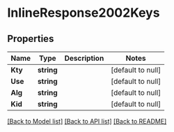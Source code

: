 # InlineResponse2002Keys

## Properties
Name | Type | Description | Notes
------------ | ------------- | ------------- | -------------
**Kty** | **string** |  | [default to null]
**Use** | **string** |  | [default to null]
**Alg** | **string** |  | [default to null]
**Kid** | **string** |  | [default to null]

[[Back to Model list]](../README.md#documentation-for-models) [[Back to API list]](../README.md#documentation-for-api-endpoints) [[Back to README]](../README.md)

